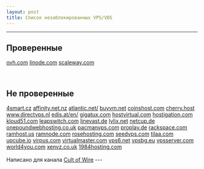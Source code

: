 ```yaml
---
layout: post
title: Список незаблокированных VPS/VDS
---
```


---
<h2>Проверенные</h2>
<p>
<a href="https://www.ovh.com/world/">ovh.com</a>
<a href="https://www.linode.com">linode.com</a>
<a href="https://www.scaleway.com/pricing/">scaleway.com</a>
</p>
<br />
<h2>Не проверенные</h2>
<a href="http://4smart.cz/">4smart.cz</a>
<a href="https://www.affinity.net.nz/">affinity.net.nz</a>
<a href="https://www.atlantic.net/">atlantic.net/</a>
<a href="https://buyvm.net/">buyvm.net</a>
<a href="https://coinshost.com/en/vps">coinshost.com</a>
<a href="https://cherry.host/">cherry.host</a>
<a href="https://www.directvps.nl/">www.directvps.nl</a>
<a href="http://www.edis.at/en/">edis.at/en/</a>
<a href="https://www.gigatux.com/virtual.php">gigatux.com</a>
<a href="https://www.hostvirtual.com/">hostvirtual.com</a>
<a href="https://hostigation.com/">hostigation.com</a>
<a href="https://www.kloud51.com/">kloud51.com</a>
<a href="https://leapswitch.com/">leapswitch.com</a>
<a href="https://linevast.de/">linevast.de</a>
<a href="http://lylix.net/">lylix.net</a>
<a href="https://www.netcup.de/">netcup.de</a>
<a href="https://www.onepoundwebhosting.co.uk/">onepoundwebhosting.co.uk</a>
<a href="https://pacmanvps.com/">pacmanvps.com</a>
<a href="https://www.proplay.de/">proplay.de</a>
<a href="https://www.rackspace.com/cloud/servers">rackspace.com</a>
<a href="http://www.ramhost.us/">ramhost.us</a>
<a href="http://www.ramnode.com/">ramnode.com</a>
<a href="https://www.rosehosting.com/">rosehosting.com</a>
<a href="https://www.seedvps.com/">seedvps.com</a>
<a href="https://www.tilaa.com/">tilaa.com</a>
<a href="https://upcube.io/">upcube.io</a>
<a href="http://virpus.com/">virpus.com</a>
<a href="https://www.virtualmaster.com/">virtualmaster.com</a>
<a href="https://vps6.net/">vps6.net</a>
<a href="https://www.vpsbg.eu/">vpsbg.eu</a>
<a href="https://www.vpsserver.com/">vpsserver.com</a>
<a href="https://www.world4you.com/">world4you.com</a>
<a href="http://www.xenvz.co.uk/">xenvz.co.uk</a>
<a href="https://www.1984hosting.com/">1984hosting.com</a>
<br />
<br />Написано для канала <a href="https://t.me/cultofwire">Cult of Wire</a>
 ---
